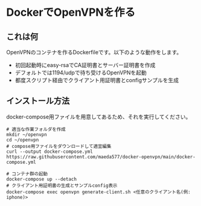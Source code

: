 # DockerでOpenVPNを作る

## これは何

OpenVPNのコンテナを作るDockerfileです。以下のような動作をします。

* 初回起動時にeasy-rsaでCA証明書とサーバー証明書を作成
* デフォルトでは1194/udpで待ち受けるOpenVPNを起動
* 都度スクリプト経由でクライアント用証明書とconfigサンプルを生成

## インストール方法

docker-compose用ファイルを用意してあるため、それを実行してください。

``` shell
# 適当な作業フォルダを作成
mkdir ~/openvpn
cd ~/openvpn
# compose用ファイルをダウンロードして適宜編集
curl --output docker-compose.yml https://raw.githubusercontent.com/maeda577/docker-openvpn/main/docker-compose.yml

# コンテナ群の起動
docker-compose up --detach
# クライアント用証明書の生成とサンプルconfig表示
docker-compose exec openvpn generate-client.sh <任意のクライアント名(例: iphone)>
```
